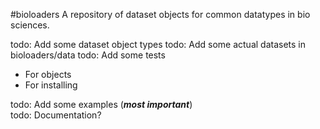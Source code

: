 #bioloaders
A repository of dataset objects for common datatypes in bio sciences.


todo: Add some dataset object types
todo: Add some actual datasets in bioloaders/data
todo: Add some tests   
 * For objects  
 * For installing  
 
todo: Add some examples (***most important***)  
todo: Documentation?

